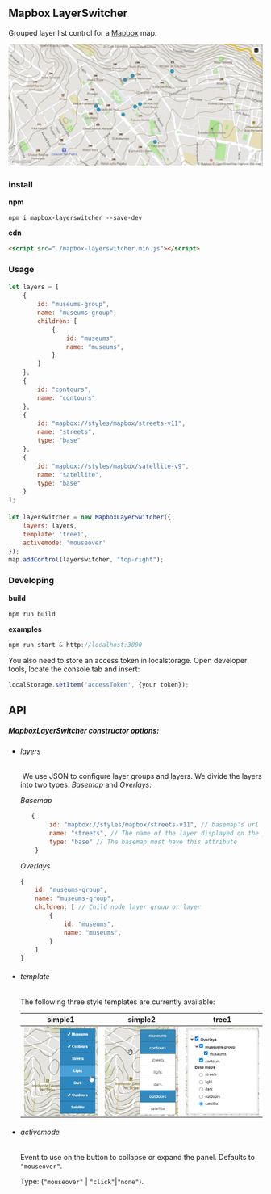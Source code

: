 ## **Mapbox** LayerSwitcher

Grouped layer list control for a [Mapbox](https://github.com/mapbox/mapbox-gl-js) map.

![index](./readme/index.gif)

### install

**npm**

```
npm i mapbox-layerswitcher --save-dev
```

**cdn**

```html
<script src="./mapbox-layerswitcher.min.js"></script>
```

### Usage

```js
let layers = [
    {
        id: "museums-group",
        name: "museums-group",
        children: [
            {
                id: "museums",
                name: "museums",
            }
        ]
    },
    {
        id: "contours",
        name: "contours"
    },
    {
        id: "mapbox://styles/mapbox/streets-v11",
        name: "streets",
        type: "base"
    },
    {
        id: "mapbox://styles/mapbox/satellite-v9",
        name: "satellite",
        type: "base"
    }
];

let layerswitcher = new MapboxLayerSwitcher({
    layers: layers,
    template: 'tree1',
    activemode: 'mouseover'
});
map.addControl(layerswitcher, "top-right");
```

### Developing

**build**

```js
npm run build
```

**examples**

```js
npm run start & http://localhost:3000
```

You also need to store an access token in localstorage. Open developer tools, locate the console tab and insert:

```js
localStorage.setItem('accessToken', {your token});
```

## API

##### MapboxLayerSwitcher constructor options:

- ###### layers

  ​	We use JSON to configure layer groups and layers. We divide the layers into two types: *Basemap* and *Overlays*.

  *Basemap*

  ```js
     {
          id: "mapbox://styles/mapbox/streets-v11", // basemap's url
          name: "streets", // The name of the layer displayed on the panel
          type: "base" // The basemap must have this attribute
      }
  ```

  *Overlays*

  ```js
  {
      id: "museums-group",
      name: "museums-group",
      children: [ // Child node layer group or layer
          {
              id: "museums", 
              name: "museums",
          }
      ]
  }
  ```

- ###### template

  The following three style templates are currently available:

  |                           simple1                            |                           simple2                            |                            tree1                             |
  | :----------------------------------------------------------: | :----------------------------------------------------------: | :----------------------------------------------------------: |
  | <img src="./readme/simple1.png" alt="simple1" style="zoom:60%;" align="center"/> | <img src="./readme/simple2.png" alt="simple2" style="zoom:60%;" align="center" /> | <img src="./readme/tree1.png" alt="tree1" style="zoom:60%;" align="center"/> |

- ###### activemode

  Event to use on the button to collapse or expand the panel. Defaults to `"mouseover"`.

  Type: (`"mouseover"` | `"click"`|`"none"`).


